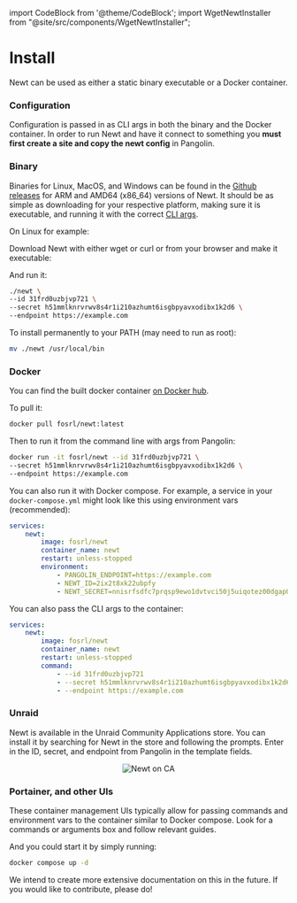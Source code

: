 import CodeBlock from '@theme/CodeBlock';
import WgetNewtInstaller from "@site/src/components/WgetNewtInstaller";

# Install

Newt can be used as either a static binary executable or a Docker container.

### Configuration

Configuration is passed in as CLI args in both the binary and the Docker container. In order to run Newt and have it connect to something you **must first create a site and copy the newt config** in Pangolin.

### Binary

Binaries for Linux, MacOS, and Windows can be found in the [Github releases](https://github.com/fosrl/newt/releases) for ARM and AMD64 (x86_64) versions of Newt. It should be as simple as downloading for your respective platform, making sure it is executable, and running it with the correct [CLI args](/Newt/overview#cli-args).

On Linux for example:

Download Newt with either wget or curl or from your browser and make it executable:

<WgetNewtInstaller />

And run it:

```bash
./newt \
--id 31frd0uzbjvp721 \
--secret h51mmlknrvrwv8s4r1i210azhumt6isgbpyavxodibx1k2d6 \
--endpoint https://example.com
```

To install permanently to your PATH (may need to run as root):

```bash
mv ./newt /usr/local/bin
```

### Docker

You can find the built docker container [on Docker hub](https://hub.docker.com/r/fosrl/newt).

To pull it:

```bash
docker pull fosrl/newt:latest
```

Then to run it from the command line with args from Pangolin:

```bash
docker run -it fosrl/newt --id 31frd0uzbjvp721 \
--secret h51mmlknrvrwv8s4r1i210azhumt6isgbpyavxodibx1k2d6 \
--endpoint https://example.com
```

You can also run it with Docker compose. For example, a service in your `docker-compose.yml` might look like this using environment vars (recommended):

```yaml
services:
    newt:
        image: fosrl/newt
        container_name: newt
        restart: unless-stopped
        environment:
            - PANGOLIN_ENDPOINT=https://example.com
            - NEWT_ID=2ix2t8xk22ubpfy
            - NEWT_SECRET=nnisrfsdfc7prqsp9ewo1dvtvci50j5uiqotez00dgap0ii2
```

You can also pass the CLI args to the container:

```yaml
services:
    newt:
        image: fosrl/newt
        container_name: newt
        restart: unless-stopped
        command:
            - --id 31frd0uzbjvp721
            - --secret h51mmlknrvrwv8s4r1i210azhumt6isgbpyavxodibx1k2d6
            - --endpoint https://example.com
```

### Unraid

Newt is available in the Unraid Community Applications store. You can install it by searching for Newt in the store and following the prompts. Enter in the ID, secret, and endpoint from Pangolin in the template fields.

<p align="center">
    <img src={require("./img/unraid_store.png").default} alt="Newt on CA" style={{
        width: "400px",
        height: "auto"
    }}/>
</p>

### Portainer, and other UIs

These container management UIs typically allow for passing commands and environment vars to the container similar to Docker compose. Look for a commands or arguments box and follow relevant guides.

And you could start it by simply running:

```bash
docker compose up -d
```

We intend to create more extensive documentation on this in the future. If you would like to contribute, please do!
